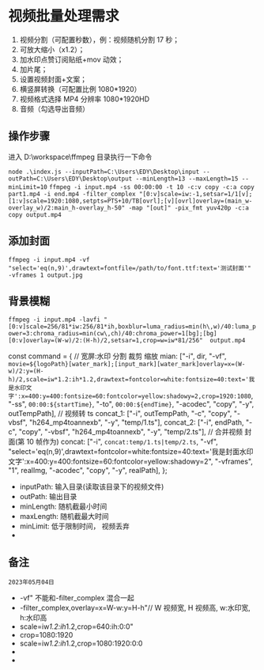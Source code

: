 # 视频批量处理需求

1. 视频分割（可配置秒数），例：视频随机分割 17 秒；
2. 可放大缩小（x1.2）；
3. 加水印点赞订阅贴纸+mov 动效；
4. 加片尾；
5. 设置视频封面+文案；
6. 横竖屏转换（可配置比例 1080\*1920）
7. 视频格式选择 MP4 分辨率 1080\*1920HD
8. 音频（勾选导出音频）

## 操作步骤

进入 D:\workspace\ffmpeg 目录执行一下命令

`node .\index.js --inputPath=C:\Users\EDY\Desktop\input --outPath=C:\Users\EDY\Desktop\output --minLength=13 --maxLength=15 --minLimit=10`
`ffmpeg -i input.mp4 -ss 00:00:00 -t 10 -c:v copy -c:a copy part1.mp4 -i end.mp4 -filter_complex "[0:v]scale=iw:-1,setsar=1/1[v];[1:v]scale=1920:1080,setpts=PTS+10/TB[ovrl];[v][ovrl]overlay=(main_w-overlay_w)/2:main_h-overlay_h-50" -map "[out]" -pix_fmt yuv420p -c:a copy output.mp4`

## 添加封面

`ffmpeg -i input.mp4 -vf "select='eq(n,9)',drawtext=fontfile=/path/to/font.ttf:text='测试封面'" -vframes 1 output.jpg`

## 背景模糊

`ffmpeg -i input.mp4 -lavfi "[0:v]scale=256/81*iw:256/81*ih,boxblur=luma_radius=min(h\,w)/40:luma_power=3:chroma_radius=min(cw\,ch)/40:chroma_power=1[bg];[bg][0:v]overlay=(W-w)/2:(H-h)/2,setsar=1,crop=w=iw*81/256"  output.mp4`

const command = {
// 宽屏:水印 分割 裁剪 缩放
mian: ["-i", dir, "-vf", `movie=${logoPath}[water_mark];[input_mark][water_mark]overlay=x=(W-w)/2:y=(H-h)/2,scale=iw*1.2:ih*1.2,drawtext=fontcolor=white:fontsize=40:text='我是水印文字':x=400:y=400:fontsize=60:fontcolor=yellow:shadowy=2,crop=1920:1080`, "-ss", `00:00:${startTime}`, "-to", `00:00:${endTime}`, "-acodec", "copy", "-y", outTempPath],
// 视频转 ts
concat_1: ["-i", outTempPath, "-c", "copy", "-vbsf", "h264_mp4toannexb", "-y", "temp/1.ts"],
concat_2: ["-i", endPath, "-c", "copy", "-vbsf", "h264_mp4toannexb", "-y", "temp/2.ts"],
// 合并视频 封面(第 10 帧作为)
concat: ["-i", `concat:temp/1.ts|temp/2.ts`, "-vf", "select='eq(n,9)',drawtext=fontcolor=white:fontsize=40:text='我是封面水印文字':x=400:y=400:fontsize=60:fontcolor=yellow:shadowy=2", "-vframes", "1", realImg, "-acodec", "copy", "-y", realPath],
};

- inputPath: 输入目录(读取该目录下的视频文件)
- outPath: 输出目录
- minLength: 随机截最小时间
- maxLength: 随机截最大时间
- minLimit: 低于限制时间， 视频丢弃
-

## 备注

`2023年05月04日`

- -vf" 不能和-filter_complex 混合一起
- -filter_complex,overlay=x=W-w:y=H-h"// W 视频宽, H 视频高, w:水印宽, h:水印高
- scale=iw*1.2:ih*1.2,crop=640:ih:0:0"
- crop=1080:1920
- scale=iw*1.2:ih*1.2,crop=1080:1920:0:0
-
-

```

```
